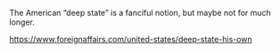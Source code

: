 The American “deep state” is a fanciful notion, but maybe not for much longer.

[<span class="invisible">https://www.</span><span class="ellipsis">foreignaffairs.com/united-stat</span><span class="invisible">es/deep-state-his-own</span>](https://www.foreignaffairs.com/united-states/deep-state-his-own)